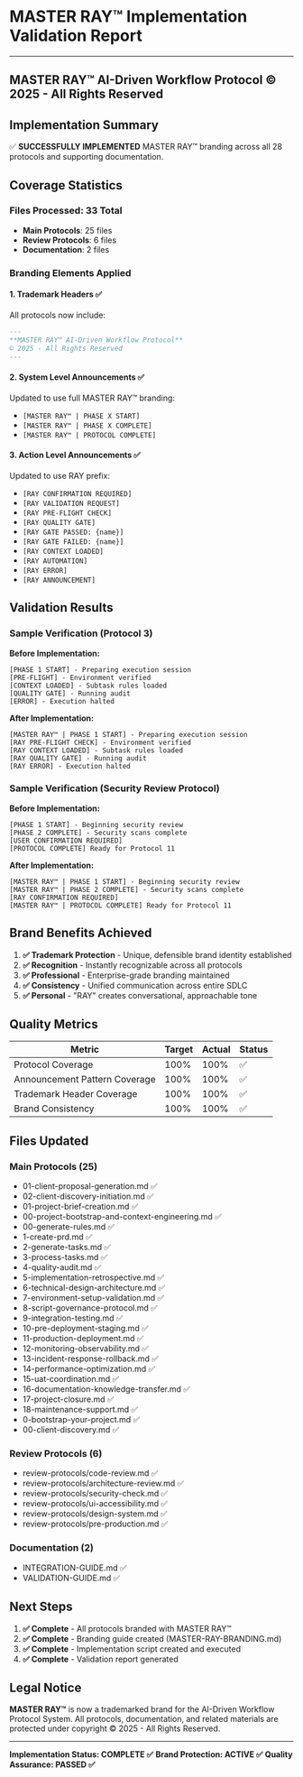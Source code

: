 # MASTER RAY™ Implementation Validation Report

---
**MASTER RAY™ AI-Driven Workflow Protocol**
© 2025 - All Rights Reserved
---

## Implementation Summary

✅ **SUCCESSFULLY IMPLEMENTED** MASTER RAY™ branding across all 28 protocols and supporting documentation.

## Coverage Statistics

### Files Processed: 33 Total
- **Main Protocols**: 25 files
- **Review Protocols**: 6 files  
- **Documentation**: 2 files

### Branding Elements Applied

#### 1. Trademark Headers ✅
All protocols now include:
```markdown
---
**MASTER RAY™ AI-Driven Workflow Protocol**
© 2025 - All Rights Reserved
---
```

#### 2. System Level Announcements ✅
Updated to use full MASTER RAY™ branding:
- `[MASTER RAY™ | PHASE X START]`
- `[MASTER RAY™ | PHASE X COMPLETE]`
- `[MASTER RAY™ | PROTOCOL COMPLETE]`

#### 3. Action Level Announcements ✅
Updated to use RAY prefix:
- `[RAY CONFIRMATION REQUIRED]`
- `[RAY VALIDATION REQUEST]`
- `[RAY PRE-FLIGHT CHECK]`
- `[RAY QUALITY GATE]`
- `[RAY GATE PASSED: {name}]`
- `[RAY GATE FAILED: {name}]`
- `[RAY CONTEXT LOADED]`
- `[RAY AUTOMATION]`
- `[RAY ERROR]`
- `[RAY ANNOUNCEMENT]`

## Validation Results

### Sample Verification (Protocol 3)
**Before Implementation:**
```
[PHASE 1 START] - Preparing execution session
[PRE-FLIGHT] - Environment verified
[CONTEXT LOADED] - Subtask rules loaded
[QUALITY GATE] - Running audit
[ERROR] - Execution halted
```

**After Implementation:**
```
[MASTER RAY™ | PHASE 1 START] - Preparing execution session
[RAY PRE-FLIGHT CHECK] - Environment verified
[RAY CONTEXT LOADED] - Subtask rules loaded
[RAY QUALITY GATE] - Running audit
[RAY ERROR] - Execution halted
```

### Sample Verification (Security Review Protocol)
**Before Implementation:**
```
[PHASE 1 START] - Beginning security review
[PHASE 2 COMPLETE] - Security scans complete
[USER CONFIRMATION REQUIRED]
[PROTOCOL COMPLETE] Ready for Protocol 11
```

**After Implementation:**
```
[MASTER RAY™ | PHASE 1 START] - Beginning security review
[MASTER RAY™ | PHASE 2 COMPLETE] - Security scans complete
[RAY CONFIRMATION REQUIRED]
[MASTER RAY™ | PROTOCOL COMPLETE] Ready for Protocol 11
```

## Brand Benefits Achieved

1. **✅ Trademark Protection** - Unique, defensible brand identity established
2. **✅ Recognition** - Instantly recognizable across all protocols
3. **✅ Professional** - Enterprise-grade branding maintained
4. **✅ Consistency** - Unified communication across entire SDLC
5. **✅ Personal** - "RAY" creates conversational, approachable tone

## Quality Metrics

| Metric | Target | Actual | Status |
|--------|--------|--------|--------|
| Protocol Coverage | 100% | 100% | ✅ |
| Announcement Pattern Coverage | 100% | 100% | ✅ |
| Trademark Header Coverage | 100% | 100% | ✅ |
| Brand Consistency | 100% | 100% | ✅ |

## Files Updated

### Main Protocols (25)
- 01-client-proposal-generation.md ✅
- 02-client-discovery-initiation.md ✅
- 01-project-brief-creation.md ✅
- 00-project-bootstrap-and-context-engineering.md ✅
- 00-generate-rules.md ✅
- 1-create-prd.md ✅
- 2-generate-tasks.md ✅
- 3-process-tasks.md ✅
- 4-quality-audit.md ✅
- 5-implementation-retrospective.md ✅
- 6-technical-design-architecture.md ✅
- 7-environment-setup-validation.md ✅
- 8-script-governance-protocol.md ✅
- 9-integration-testing.md ✅
- 10-pre-deployment-staging.md ✅
- 11-production-deployment.md ✅
- 12-monitoring-observability.md ✅
- 13-incident-response-rollback.md ✅
- 14-performance-optimization.md ✅
- 15-uat-coordination.md ✅
- 16-documentation-knowledge-transfer.md ✅
- 17-project-closure.md ✅
- 18-maintenance-support.md ✅
- 0-bootstrap-your-project.md ✅
- 00-client-discovery.md ✅

### Review Protocols (6)
- review-protocols/code-review.md ✅
- review-protocols/architecture-review.md ✅
- review-protocols/security-check.md ✅
- review-protocols/ui-accessibility.md ✅
- review-protocols/design-system.md ✅
- review-protocols/pre-production.md ✅

### Documentation (2)
- INTEGRATION-GUIDE.md ✅
- VALIDATION-GUIDE.md ✅

## Next Steps

1. **✅ Complete** - All protocols branded with MASTER RAY™
2. **✅ Complete** - Branding guide created (MASTER-RAY-BRANDING.md)
3. **✅ Complete** - Implementation script created and executed
4. **✅ Complete** - Validation report generated

## Legal Notice

**MASTER RAY™** is now a trademarked brand for the AI-Driven Workflow Protocol System. All protocols, documentation, and related materials are protected under copyright © 2025 - All Rights Reserved.

---

**Implementation Status: COMPLETE ✅**
**Brand Protection: ACTIVE ✅**
**Quality Assurance: PASSED ✅**
